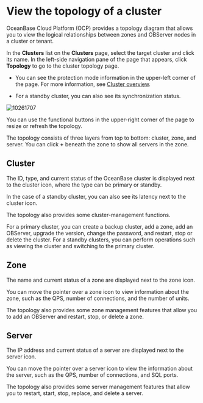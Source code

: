 View the topology of a cluster 
===================================================

OceanBase Cloud Platform (OCP) provides a topology diagram that allows you to view the logical relationships between zones and OBServer nodes in a cluster or tenant. 

In the **Clusters** list on the **Clusters** page, select the target cluster and click its name. In the left-side navigation pane of the page that appears, click **Topology** to go to the cluster topology page. 

* You can see the protection mode information in the upper-left corner of the page. For more information, see [Cluster overview](../300.userguide-features/100.cluster-features/200.overview.md).

  

* For a standby cluster, you can also see its synchronization status.

  




![10261707](https://help-static-aliyun-doc.aliyuncs.com/assets/img/en-US/7425667361/p344184.png)

You can use the functional buttons in the upper-right corner of the page to resize or refresh the topology. 

The topology consists of three layers from top to bottom: cluster, zone, and server. You can click **+** beneath the zone to show all servers in the zone. 

**Cluster** 
--------------------------------

The ID, type, and current status of the OceanBase cluster is displayed next to the cluster icon, where the type can be primary or standby. 

In the case of a standby cluster, you can also see its latency next to the cluster icon. 

The topology also provides some cluster-management functions. 

For a primary cluster, you can create a backup cluster, add a zone, add an OBServer, upgrade the version, change the password, and restart, stop or delete the cluster. For a standby clusters, you can perform operations such as viewing the cluster and switching to the primary cluster.

**Zone** 
-----------------------------

The name and current status of a zone are displayed next to the zone icon. 

You can move the pointer over a zone icon to view information about the zone, such as the QPS, number of connections, and the number of units. 

The topology also provides some zone management features that allow you to add an OBServer and restart, stop, or delete a zone.

**Server** 
-------------------------------

The IP address and current status of a server are displayed next to the server icon. 

You can move the pointer over a server icon to view the information about the server, such as the QPS, number of connections, and SQL ports. 

The topology also provides some server management features that allow you to restart, start, stop, replace, and delete a server.
